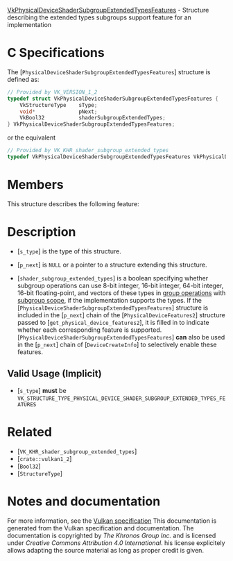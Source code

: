 [VkPhysicalDeviceShaderSubgroupExtendedTypesFeatures](https://www.khronos.org/registry/vulkan/specs/1.3-extensions/man/html/VkPhysicalDeviceShaderSubgroupExtendedTypesFeatures.html) - Structure describing the extended types subgroups support feature for an implementation

# C Specifications
The [`PhysicalDeviceShaderSubgroupExtendedTypesFeatures`] structure is
defined as:
```c
// Provided by VK_VERSION_1_2
typedef struct VkPhysicalDeviceShaderSubgroupExtendedTypesFeatures {
    VkStructureType    sType;
    void*              pNext;
    VkBool32           shaderSubgroupExtendedTypes;
} VkPhysicalDeviceShaderSubgroupExtendedTypesFeatures;
```
or the equivalent
```c
// Provided by VK_KHR_shader_subgroup_extended_types
typedef VkPhysicalDeviceShaderSubgroupExtendedTypesFeatures VkPhysicalDeviceShaderSubgroupExtendedTypesFeaturesKHR;
```

# Members
This structure describes the following feature:

# Description
- [`s_type`] is the type of this structure.
- [`p_next`] is `NULL` or a pointer to a structure extending this structure.

- [`shader_subgroup_extended_types`] is a boolean specifying whether subgroup operations can use 8-bit integer, 16-bit integer, 64-bit integer, 16-bit floating-point, and vectors of these types in [group operations](https://www.khronos.org/registry/vulkan/specs/1.3-extensions/html/vkspec.html#shaders-group-operations) with [subgroup scope](https://www.khronos.org/registry/vulkan/specs/1.3-extensions/html/vkspec.html#shaders-scope-subgroup), if the implementation supports the types.
If the [`PhysicalDeviceShaderSubgroupExtendedTypesFeatures`] structure is included in the [`p_next`] chain of the
[`PhysicalDeviceFeatures2`] structure passed to
[`get_physical_device_features2`], it is filled in to indicate whether each
corresponding feature is supported.
[`PhysicalDeviceShaderSubgroupExtendedTypesFeatures`] **can**  also be used in the [`p_next`] chain of
[`DeviceCreateInfo`] to selectively enable these features.
## Valid Usage (Implicit)
-  [`s_type`] **must**  be `VK_STRUCTURE_TYPE_PHYSICAL_DEVICE_SHADER_SUBGROUP_EXTENDED_TYPES_FEATURES`

# Related
- [`VK_KHR_shader_subgroup_extended_types`]
- [`crate::vulkan1_2`]
- [`Bool32`]
- [`StructureType`]

# Notes and documentation
For more information, see the [Vulkan specification](https://www.khronos.org/registry/vulkan/specs/1.3-extensions/html/vkspec.html)
This documentation is generated from the Vulkan specification and documentation.
The documentation is copyrighted by *The Khronos Group Inc.* and is licensed under *Creative Commons Attribution 4.0 International*.
his license explicitely allows adapting the source material as long as proper credit is given.
        